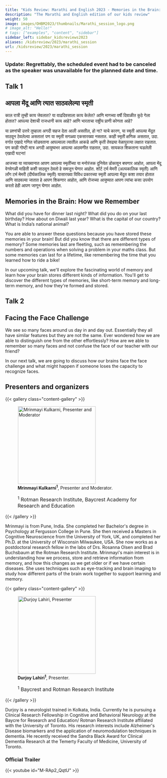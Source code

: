```yaml
---
title: "Kids Review: Marathi and English 2023 - Memories in the Brain: How we Remember / आपला मेंदू आणि त्यात साठवलेल्या स्मृती & Facing the Face Challenge"
description: "The Marathi and English edition of our kids review"
weight: 50
image: images/OHBM2023/thumbnails/Marathi_session_logo.png
# image_alt: "Hello!"
# tags: ["examples", "content", "sidebar"]
sidebar_left: sidebar_kidsreviews2023
aliases: /kidsreview/2023/marathi_session
url: /kidsreview/2023/marathi_session
---
```


### Update: Regrettably, the scheduled event had to be canceled as the speaker was unavailable for the planned date and time.
## Talk 1
## आपला मेंदू आणि त्यात साठवलेल्या स्मृती

काल रात्री तुम्ही काय जेवलात? या वाढदिवसाला काय केलेत? आणि मागच्या वर्षी दिवाळीत कुठे गेला होतात? आपल्या देशाची राजधानी काय आहे? आणि भारताचा राष्ट्रीय प्राणी कोणता आहे?

या प्रश्नांची उत्तरे तुम्हाला अगदी सहज देता आली असतील, हो ना? याचे कारण, या स्मृती आपल्या मेंदूत साठवून ठेवलेल्या असतात! पण या स्मृती सगळ्या एकसारख्या नसतात. काही स्मृती क्षणिक असतात, उदा. वर्गात एखादे गणित सोडवताना आपल्याला त्यातील आकडे आणि कृती तेवढ्या वेळापुरत्या लक्षात राहतात. पण काही गोष्टी मात्र अगदी आयुष्यभर आपल्या आठवणीत राहतात, उदा. सायकल शिकताना घडलेली एखादी घटना!

आजच्या या व्याख्यानात आपण आपल्या स्मृतींच्या या मनोरंजक दुनियेत डोकावून बघणार आहोत, आपला मेंदू वेगवेगळी माहिती कशी साठवून ठेवतो हे समजून घेणार आहोत. शॉर्ट टर्म मेमरी (अल्पकालिक स्मृती) आणि लॉंग टर्म मेमरी (दीर्घकालिक स्मृती) यासारख्या विविध प्रकारच्या स्मृती आपल्या मेंदूत कशा तयार होतात आणि साठवल्या जातात हे आपण शिकणार आहोत, आणि रोजच्या आयुष्यात आपण त्यांचा कसा उपयोग करतो हेही आपण जाणून घेणार आहोत.

## Memories in the Brain: How we Remember 
What did you have for dinner last night? What did you do on your last birthday? How about on Diwali last year? What is the capital of our country? What is India’s national animal?

You are able to answer these questions because you have stored these memories in your brain! But did you know that there are different types of memory? Some memories last are fleeting, such as remembering the numbers and operations when solving a problem in your maths class. But some memories can last for a lifetime, like remembering the time that you learned how to ride a bike!

In our upcoming talk, we'll explore the fascinating world of memory and learn how your brain stores different kinds of information. You'll get to discover the different types of memories, like short-term memory and long-term memory, and how they're formed and stored.
<!--   
**[Registration is closed](https://docs.google.com/forms/d/e/1FAIpQLSeK3f8_zIYpk8f9F8V7qq9MmONzrcIDTCcpajYYxg1GiqkYDQ/viewform?usp=sf_link)** -->

## Talk 2
## Facing the Face Challenge

We see so many faces around us day in and day out. Essentially they all have similar features but they are not the same. Ever wondered how we are able to distinguish one from the other effortlessly? How are we able to remember so many faces and not confuse the face of our teacher with our friend?

In our next talk, we are going to discuss how our brains face the face challenge and what might happen if someone loses the capacity to recognize faces.

## Presenters and organizers

{{< gallery class="content-gallery" >}}
    <figure>
        <!-- <figure> -->
            <img style="margin: 0.1em 0.1em 0.1em 0.1em" src="/images/OHBM2023/kidsreview_2023/marathi_english/Mrinmayi_Picture.jpeg" alt="Mrinmayi Kulkarni, Presenter and Moderator" width="250">
        <figcaption>
            <b>Mrinmayi Kulkarni<sup>1</sup></b>, Presenter and Moderator.
            <span style="font-size: 16px">
                <p><sup>1</sup> Rotman Research Institute, Baycrest Academy for Research and Education</p>
            </span>
        </figcaption>
    </figure>
{{< /gallery >}}

Mrinmayi is from Pune, India. She completed her Bachelor's degree in Psychology at Fergusson College in Pune. She then received a Masters in Cognitive Neuroscience from the University of York, UK, and completed her Ph.D. at the University of Wisconsin Milwaukee, USA. She now works as a postdoctoral research fellow in the labs of Drs. Rosanna Olsen and Brad Buchsbaum at the Rotman Research Institute.
Mrinmayi's main interest is in understanding how we process, store and retrieve information from memory, and how this changes as we get older or if we have certain diseases. She uses techniques such as eye-tracking and brain imaging to study how different parts of the brain work together to support learning and memory.

{{< gallery class="content-gallery" >}}
    <figure>
        <!-- <figure> -->
            <img style="margin: 0.1em 0.1em 0.1em 0.1em" src="/images/OHBM2023/kidsreview_2023/marathi_english/Photo_DL.jpg" alt="Durjoy Lahiri, Presenter" width="250">
        <figcaption>
            <b>Durjoy Lahiri<sup>1</sup></b>, Presenter.
            <span style="font-size: 16px">
                <p><sup>1</sup> Baycrest and Rotman Research Institute</p>
            </span>
        </figcaption>
    </figure>
{{< /gallery >}}

Durjoy is a neurologist trained in Kolkata, India. Currently he is pursuing a Clinical Research Fellowship in Cognitive and Behavioral Neurology at the Baycre for Research and Education/ Rotman Research Institute affiliated with the University of Toronto. His research interests include Alzheimer's Disease biomarkers and the application of neuromodulation techniques in dementia. He recently received the Sandra Black Award for Clinical Dementia Research at the Temerty Faculty of Medicine, University of Toronto. 

### Official Trailer
{{< youtube id="M-RAp2_QqtU" >}}

<!-- ## The presentation -->

<!-- {{< gallery class="content-gallery" >}} 
    <figure> 
            <img style="margin: 0.1em 0.1em 0.1em 0.1em" src="/images/OHBM2023/kidsreview_2023/spanish/Spanish3.png" alt="Photo from the presentation" width="500">
            <img style="margin: 0.1em 0.1em 0.1em 0.1em" src="/images/OHBM2023/kidsreview_2023/spanish/Spanish4.png" alt="Photo from the presentation" width="500">
        <figcaption>
            <b>Pictures from the presentation.
        </figcaption>
    </figure>
{{< /gallery >}} -->
